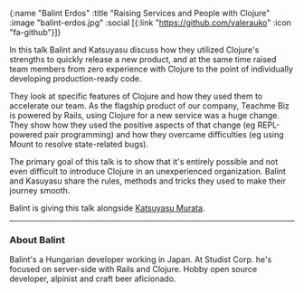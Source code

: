 {:name "Balint Erdos"
 :title "Raising Services and People with Clojure"
 :image "balint-erdos.jpg"
 :social [{:link "https://github.com/valerauko" :icon "fa-github"}]}

In this talk Balint and Katsuyasu discuss how they utilized Clojure's strengths to quickly release a new product, and at the same time raised team members from zero experience with Clojure to the point of individually developing production-ready code.

They look at specific features of Clojure and how they used them to accelerate our team. As the flagship product of our company, Teachme Biz is powered by Rails, using Clojure for a new service was a huge change. They show how they used the positive aspects of that change (eg REPL-powered pair programming) and how they overcame difficulties (eg using Mount to resolve state-related bugs).

The primary goal of this talk is to show that it's entirely possible and not even difficult to introduce Clojure in an unexperienced organization. Balint and Kasuyasu share the rules, methods and tricks they used to make their journey smooth.

Balint is giving this talk alongside [Katsuyasu Murata](katsuyasu-murata).

---

### About Balint

Balint's a Hungarian developer working in Japan. At Studist Corp. he's focused on server-side with Rails and Clojure. Hobby open source developer, alpinist and craft beer aficionado.
